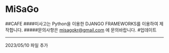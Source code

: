 # MiSaGo
##CAFE
####미사고는 Python을 이용한 DJANGO FRAMEWORKS를 이용하여 제작합니다.
#####문의사항은 misagokr@gmail.com 에 문의바랍니다.
#업데이트
_______
2023/05/10 파일 추가
